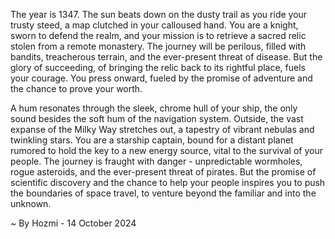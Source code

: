 
The year is 1347. The sun beats down on the dusty trail as you ride your trusty steed, a map clutched in your calloused hand. You are a knight, sworn to defend the realm, and your mission is to retrieve a sacred relic stolen from a remote monastery. The journey will be perilous, filled with bandits, treacherous terrain, and the ever-present threat of disease. But the glory of succeeding, of bringing the relic back to its rightful place, fuels your courage. You press onward, fueled by the promise of adventure and the chance to prove your worth.

A hum resonates through the sleek, chrome hull of your ship, the only sound besides the soft hum of the navigation system. Outside, the vast expanse of the Milky Way stretches out, a tapestry of vibrant nebulas and twinkling stars. You are a starship captain, bound for a distant planet rumored to hold the key to a new energy source, vital to the survival of your people. The journey is fraught with danger - unpredictable wormholes, rogue asteroids, and the ever-present threat of pirates. But the promise of scientific discovery and the chance to help your people inspires you to push the boundaries of space travel, to venture beyond the familiar and into the unknown. 

~ By Hozmi - 14 October 2024
